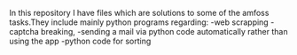 In this repository I have files which are solutions to some of the amfoss tasks.They include mainly python programs regarding:
-web scrapping
-captcha breaking,
-sending a mail via python code automatically rather than using the app
-python code for sorting 

